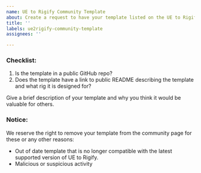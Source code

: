 ```yaml
---
name: UE to Rigify Community Template
about: Create a request to have your template listed on the UE to Rigify docs as a community template.
title: ''
labels: ue2rigify-community-template
assignees: ''

---
```


### Checklist:
  1. Is the template in a public GitHub repo?
  1. Does the template have a link to public README describing the template and what rig it is designed for?

Give a brief description of your template and why you think it would be valuable for others.

### Notice:
We reserve the right to remove your template from the community page for these or any other reasons:
* Out of date template that is no longer compatible with the latest supported version of UE to Rigify.
* Malicious or suspicious activity
